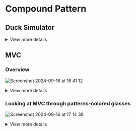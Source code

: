 # Compound Pattern

## Duck Simulator
<details>
  <summary>View more details</summary>

> **This was a compound pattern?** No, this was just a set of patterns working together. A compound pattern is a set of a few patterns that are combined to solve a general problem.

![Screenshot 2024-09-16 at 16 09 29](https://github.com/user-attachments/assets/36637ce4-22d1-4f6a-bb06-9449d752d58c)
</details>

## MVC
### Overview
![Screenshot 2024-09-16 at 16 41 12](https://github.com/user-attachments/assets/08b82f58-5bbb-4f9b-b4f9-801a2dad6cc6)

<details>
  <summary>View more details</summary>

1. **You’re the user — you interact with the view**.
The view is your window to the model. When you do something to the view (like click the Play button) then the view tells the controller what you did. It’s the controller’s job to handle that.

2. **The controller asks the model to change its state**.
The controller takes your actions and interprets them. If you click on a button, it’s the controller’s job to figure out what that means and how the model should be manipulated based on that action.

3. **The controller may also ask the view to change**.
When the controller receives an action from the view, it may need to tell the view to change as a result. For example, the controller could enable or disable certain buttons or menu items in the interface.

4. **The model notifies the view when its state has changed**.
When something changes in the model, based either on some action you took (like clicking a button) or some other internal change (like the next song in the playlist has started), the model notifies the view that its state has changed.

5. **The view asks the model for state**.
The view gets the state it displays directly from the model. For instance, when the model notifies the view that a new song has started playing, the view requests the song name from the model and displays it. The view might also ask the model for state as the result of the controller requesting some change in the view.

> **Does the controller ever become an observer of the model?**

Sure. In some designs the controller registers with the model and is notified
of changes. This can be the case when something in the model directly affects the user interface controls. For instance, certain states in the model may dictate that some interface items be enabled or disabled. If so, it is really controller’s job to ask the view to update its display accordingly.

> **Why can’t I just do that in the view code?** 

You could; however,  you don’t want to for two reasons: **First**, you’ll **complicate your view code** because it now has two responsibilities: managing the user interface and dealing with logic of how to control the model.

**Second**, you’re **tightly coupling your view to the model**. If you want to reuse the view with another model, forget it. The controller separates the logic of control from the view and decouples the view from the model. By keeping the view and controller loosely coupled, you are building a more flexible and extensible design, one that can more easily accommodate change down the road.
</details>

### Looking at MVC through patterns-colored glasses

![Screenshot 2024-09-16 at 17 14 38](https://github.com/user-attachments/assets/149d8986-41fe-42c4-afa1-27cffd5b671a)


<details>
  <summary>View more details</summary>

![Screenshot 2024-09-16 at 17 16 21](https://github.com/user-attachments/assets/2de16345-247e-4b17-95f5-223946115804)

</details>



